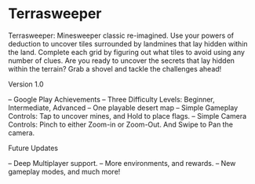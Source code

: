 # Terrasweeper

Terrasweeper: Minesweeper classic re-imagined. Use your powers of deduction to uncover tiles surrounded by landmines that lay hidden within the land. Complete each grid by figuring out what tiles to avoid using any number of clues. Are you ready to uncover the secrets that lay hidden within the terrain? Grab a shovel and tackle the challenges ahead!

Version 1.0

– Google Play Achievements
– Three Difficulty Levels: Beginner, Intermediate, Advanced
– One playable desert map
– Simple Gameplay Controls: Tap to uncover mines, and Hold to place flags.
– Simple Camera Controls: Pinch to either Zoom-in or Zoom-Out. And Swipe to Pan the camera.

Future Updates

– Deep Multiplayer support.
– More environments, and rewards.
– New gameplay modes, and much more!

